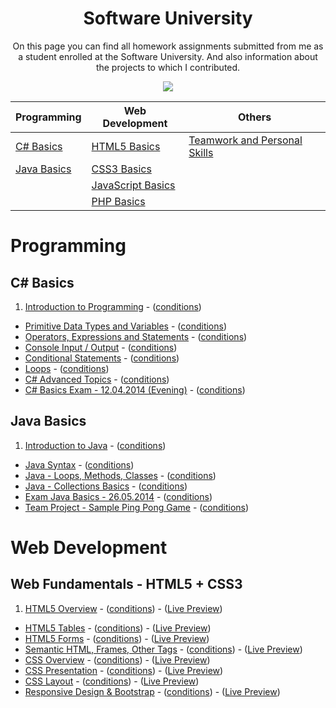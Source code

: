 <h1 align="center">Software University</h1>

<p align="center">On this page you can find all homework assignments submitted from me as a student enrolled at the Software University. And also information about the projects to which I contributed.</p>
<p align="center"><a href="http://softuni.bg/"><img src="https://raw.githubusercontent.com/zhivko-georgiev/SoftUni/master/Others/Software-University-Logo-blue-horizontal.png" /></a></p>

| Programming                                                                                | Web Development                                                                                  | Others																					                         |	
| ------------------------------------------------------------------------------------------ |                         -------------------------------------------------------------------- | -------------------------------------------------------------------- |
| [C# Basics](#c-basics)                                                         	     | [HTML5 Basics](#web-fundamentals---html5--css3)                                                              | [Teamwork and Personal Skills](#teamwork-and-personal-skills)                                                     |                                        
| [Java Basics](#java-basics)                                                                | [CSS3 Basics](#web-fundamentals---html5--css3)                                                             |
|                                                                    | [JavaScript Basics](#javascript-basics)
|												                     | [PHP Basics](#php-basics)								                                                             |

# Programming 

## C# Basics

1. [Introduction to Programming](https://github.com/zhivko-georgiev/SoftUni/tree/master/C%23%20Basics%20Homeworks/1.%20Introduction-to-Programming) - ([conditions](https://github.com/zhivko-georgiev/SoftUni/blob/master/C%23%20Basics%20Homeworks/1.%20Introduction-to-Programming/README.md))
* [Primitive Data Types and Variables](https://github.com/zhivko-georgiev/SoftUni/tree/master/C%23%20Basics%20Homeworks/2.%20Primitive-Data-Types-and-Variables) - ([conditions](https://github.com/zhivko-georgiev/SoftUni/blob/master/C%23%20Basics%20Homeworks/2.%20Primitive-Data-Types-and-Variables/README.md))
* [Operators, Expressions and Statements](https://github.com/zhivko-georgiev/SoftUni/tree/master/C%23%20Basics%20Homeworks/3.%20Operators-Expressions-and-Statements) - ([conditions](https://github.com/zhivko-georgiev/SoftUni/blob/master/C%23%20Basics%20Homeworks/3.%20Operators-Expressions-and-Statements/README.md))
* [Console Input / Output](https://github.com/zhivko-georgiev/SoftUni/tree/master/C%23%20Basics%20Homeworks/4.%20ConsoleIn-ConsoleOut) - ([conditions](https://github.com/zhivko-georgiev/SoftUni/blob/master/C%23%20Basics%20Homeworks/4.%20ConsoleIn-ConsoleOut/README.md))
* [Conditional Statements](https://github.com/zhivko-georgiev/SoftUni/tree/master/C%23%20Basics%20Homeworks/5.%20Conditional%20Statements) - ([conditions](https://github.com/zhivko-georgiev/SoftUni/blob/master/C%23%20Basics%20Homeworks/5.%20Conditional%20Statements/README.md))
* [Loops](https://github.com/zhivko-georgiev/SoftUni/tree/master/C%23%20Basics%20Homeworks/6.%20Loops) - ([conditions](https://github.com/zhivko-georgiev/SoftUni/blob/master/C%23%20Basics%20Homeworks/6.%20Loops/README.md))
* [C# Advanced Topics](https://github.com/zhivko-georgiev/SoftUni/tree/master/C%23%20Basics%20Homeworks/7.%20C%23%20Advanced%20Topics) - ([conditions](https://github.com/zhivko-georgiev/SoftUni/blob/master/C%23%20Basics%20Homeworks/7.%20C%23%20Advanced%20Topics/README.md))
* [C# Basics Exam - 12.04.2014 (Evening)](https://github.com/zhivko-georgiev/SoftUni/tree/master/C%23%20Basics%20Homeworks/8.%20C%23%20Basics%20Exam) - ([conditions](https://github.com/zhivko-georgiev/SoftUni/blob/master/C%23%20Basics%20Homeworks/8.%20C%23%20Basics%20Exam/README.md))

## Java Basics

1. [Introduction to Java](https://github.com/zhivko-georgiev/SoftUni/tree/master/Java%20Basics/1.%20Introduction-to-Java/Homework) - ([conditions](https://github.com/zhivko-georgiev/SoftUni/blob/master/Java%20Basics/1.%20Introduction-to-Java/README.md))
* [Java Syntax](https://github.com/zhivko-georgiev/SoftUni/tree/master/Java%20Basics/2.%20Java-Syntax/Homework) - ([conditions](https://github.com/zhivko-georgiev/SoftUni/blob/master/Java%20Basics/2.%20Java-Syntax/Homework/README.md))
* [Java - Loops, Methods, Classes](https://github.com/zhivko-georgiev/SoftUni/tree/master/Java%20Basics/3.%20Java-Loops%2C%20Methods%2C%20Classes) - ([conditions](https://github.com/zhivko-georgiev/SoftUni/blob/master/Java%20Basics/3.%20Java-Loops%2C%20Methods%2C%20Classes/README.md))
* [Java - Collections Basics](https://github.com/zhivko-georgiev/SoftUni/tree/master/Java%20Basics/4.%20Java-Collections-Basics) - ([conditions](https://github.com/zhivko-georgiev/SoftUni/blob/master/Java%20Basics/4.%20Java-Collections-Basics/README.md))
* [Exam Java Basics - 26.05.2014](http://judge.softuni.bg/Contests/12/Java-Basics-Exam-26-May-2014) - ([conditions](https://github.com/zhivko-georgiev/SoftUni/blob/master/Java%20Basics/Java%20Basics%20-%20Exam%2026.05.2014/README.md))
* [Team Project - Sample Ping Pong Game](https://github.com/zhivko-georgiev/SoftUni/tree/master/Java%20Basics/Team%20Project) - ([conditions](https://github.com/zhivko-georgiev/SoftUni/blob/master/Java%20Basics/Team%20Project/README.md))

# Web Development

## Web Fundamentals - HTML5 + CSS3

1. [HTML5 Overview](https://github.com/zhivko-georgiev/SoftUni/tree/master/Web%20Fundamentals%20-%20HTML%20%2B%20CSS/1.%20HTML5%20Overview%20-%20Homework) - ([conditions](https://github.com/zhivko-georgiev/SoftUni/blob/master/Web%20Fundamentals%20-%20HTML%20%2B%20CSS/1.%20HTML5%20Overview%20-%20Homework/README.md)) - ([Live Preview](http://zhivko.softuni-friends.org/homeworks/1.%20HTML5%20Overview%20-%20Homework/index.html))
* [HTML5 Tables]() - ([conditions](https://github.com/zhivko-georgiev/SoftUni/blob/master/Web%20Fundamentals%20-%20HTML%20%2B%20CSS/2.%20HTML5%20Tables%20-%20Homework/README.md)) - ([Live Preview](http://zhivko.softuni-friends.org/homeworks/2.%20HTML%20Tables%20-%20Homework/index.html))
* [HTML5 Forms](https://github.com/zhivko-georgiev/SoftUni/tree/master/Web%20Fundamentals%20-%20HTML%20%2B%20CSS/3.%20HTML5%20Forms%20-%20Homework) - ([conditions](https://github.com/zhivko-georgiev/SoftUni/blob/master/Web%20Fundamentals%20-%20HTML%20%2B%20CSS/3.%20HTML5%20Forms%20-%20Homework/README.md)) - ([Live Preview](http://zhivko.softuni-friends.org/homeworks/3.%20HTML5%20Forms%20-%20Homework/index.html))
* [Semantic HTML, Frames, Other Tags](https://github.com/zhivko-georgiev/SoftUni/tree/master/Web%20Fundamentals%20-%20HTML%20%2B%20CSS/4.%20HTML5%20Other%20Tags) - ([conditions](https://github.com/zhivko-georgiev/SoftUni/blob/master/Web%20Fundamentals%20-%20HTML%20%2B%20CSS/4.%20HTML5%20Other%20Tags/README.md)) - ([Live Preview](http://zhivko.softuni-friends.org/homeworks/4.%20HTML5%20Other%20Tags/index.html))
* [CSS Overview](https://github.com/zhivko-georgiev/SoftUni/tree/master/Web%20Fundamentals%20-%20HTML%20%2B%20CSS/5.%20CSS%20Overview) - ([conditions](https://github.com/zhivko-georgiev/SoftUni/blob/master/Web%20Fundamentals%20-%20HTML%20%2B%20CSS/5.%20CSS%20Overview/README.md)) - ([Live Preview](http://zhivko.softuni-friends.org/homeworks/5.%20CSS%20Overview%20-%20Homework/index.html))
* [CSS Presentation](https://github.com/zhivko-georgiev/SoftUni/tree/master/Web%20Fundamentals%20-%20HTML%20%2B%20CSS/6.%20CSS%20Presentation) - ([conditions](https://github.com/zhivko-georgiev/SoftUni/blob/master/Web%20Fundamentals%20-%20HTML%20%2B%20CSS/6.%20CSS%20Presentation/README.md)) - ([Live Preview](http://zhivko.softuni-friends.org/homeworks/6.%20CSS%20Presentation%20Homework/index.html))
* [CSS Layout](https://github.com/zhivko-georgiev/SoftUni/tree/master/Web%20Fundamentals%20-%20HTML%20%2B%20CSS/7.%20CSS%20Layout) - ([conditions](https://github.com/zhivko-georgiev/SoftUni/blob/master/Web%20Fundamentals%20-%20HTML%20%2B%20CSS/7.%20CSS%20Layout/README.md)) - ([Live Preview](http://zhivko.softuni-friends.org/homeworks/7.%20CSS%20Layout%20Homework/index.html))
* [Responsive Design & Bootstrap](https://github.com/zhivko-georgiev/SoftUni/tree/master/Web%20Fundamentals%20-%20HTML%20%2B%20CSS/8.%20Responsive%20Desing%20%26%20Bootstrap) - ([conditions](https://github.com/zhivko-georgiev/SoftUni/blob/master/Web%20Fundamentals%20-%20HTML%20%2B%20CSS/8.%20Responsive%20Desing%20%26%20Bootstrap/README.md)) - ([Live Preview](http://zhivko.softuni-friends.org/homeworks/8.%20Responsive%20Design%20&%20Bootstrap%20Homework/index.html))
